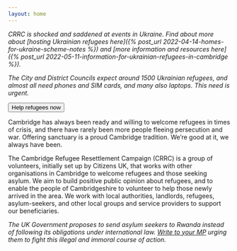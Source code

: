 ```yaml
---
layout: home
---
```


*CRRC is shocked and saddened at events in Ukraine. Find about more about [hosting Ukrainian refugees here]({% post_url 2022-04-14-homes-for-ukraine-scheme-notes %}) and [more information and resources here]({% post_url 2022-05-11-information-for-ukrainian-refugees-in-cambridge %}).*

*The City and District Councils expect around 1500 Ukrainian refugees, and almost all need phones and SIM cards, and many also laptops. This need is urgent.*

<a href="{% post_url 2022-05-16-laptops4learning %}">
  <button class="btn donate">Help refugees now</button>
</a>

Cambridge has always been ready and willing to welcome refugees in times of crisis, and there have rarely been more people fleeing persecution and war. Offering sanctuary is a proud Cambridge tradition. We’re good at it, we always have been.

The Cambridge Refugee Resettlement Campaign (CRRC) is a group of volunteers, initially set up by Citizens UK, that works with other organisations in Cambridge to welcome refugees and those seeking asylum. We aim to build positive public opinion about refugees, and to enable the people of Cambridgeshire to volunteer to help those newly arrived in the area. We work with local authorities, landlords, refugees, asylum-seekers, and other local groups and service providers to support our beneficiaries.

*The UK Government proposes to send asylum seekers to Rwanda instead of following its obligations under international law. [Write to your MP](https://www.writetothem.com/) urging them to fight this illegal and immoral course of action.*

<!--
<a href="{% link about-us.md %}">
  <button class="btn donate">Click here to learn more about us</button>
</a>
-->
